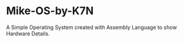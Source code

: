 # Mike-OS-by-K7N
A Simple Operating System created with Assembly Language to show Hardware Details.
